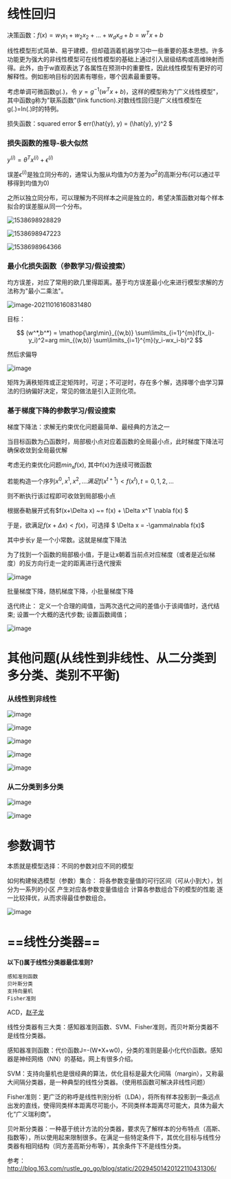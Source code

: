 # 线性回归

决策函数：$f(x) = w_1x_1 + w_2 x_2 + ... + w_d x_d + b = w^T x + b$

线性模型形式简单、易于建模，但却蕴涵着机器学习中一些重要的基本思想。许多功能更为强大的非线性模型可在线性模型的基础上通过引入层级结构或高维映射而得。此外，由于w直观表达了各属性在预测中的重要性，因此线性模型有更好的可解释性。例如影响目标的因素有哪些，哪个因素最重要等。

考虑单调可微函数g(.)，令 $y=g^{-1}(w^Tx+b)$，这样的模型称为"广义线性模型"，其中函数g称为"联系函数"(link function).对数线性回归是广义线性模型在g(.)=ln(.)时的特例。

损失函数：squared error  $ err(\hat{y}, y) = (\hat{y}, y)^2 $

### **损失函数的推导**-极大似然

$y^{(i)}=\theta^Tx^{(i)}+\epsilon^{(i)}$

误差$\epsilon^{(i)}$是独立同分布的，通常认为服从均值为0方差为$\sigma^2$的高斯分布(可以通过平移得到均值为0)

之所以独立同分布，可以理解为不同样本之间是独立的，希望决策函数对每个样本拟合的误差服从同一个分布。

![1538698928829](img/1538698928829.png)

![1538698947223](img/1538698947223.png)

![1538698964366](img/1538698964366.png)

### **最小化损失函数（参数学习/假设搜索）**

均方误差，对应了常用的欧几里得距离。基于均方误差最小化来进行模型求解的方法称为"最小二乘法"。

![image-20211016160831480](img/image-20211016160831480.png)

目标：

$$   (w^*,b^*) = \mathop{\arg\min}_{(w,b)} \sum\limits_{i=1}^{m}(f(x_i)-y_i)^2=arg min_{(w,b)} \sum\limits_{i=1}^{m}(y_i-wx_i-b)^2 $$

然后求偏导

![image](img/linear1.png)

矩阵为满秩矩阵或正定矩阵时，可逆；不可逆时，存在多个解，选择哪个由学习算法的归纳偏好决定，常见的做法是引入正则化项。

### **基于梯度下降的参数学习/假设搜索**

梯度下降法：求解无约束优化问题最简单、最经典的方法之一

当目标函数为凸函数时，局部极小点对应着函数的全局最小点，此时梯度下降法可确保收敛到全局最优解



考虑无约束优化问题$min_x f(x)$, 其中f(x)为连续可微函数

若能构造一个序列$x^0, x^1, x^2,...满足f(x^{t+1}) < f(x^t), t=0,1,2,...$

则不断执行该过程即可收敛到局部极小点

根据泰勒展开式有$f(x+\Delta x) ~= f(x) + \Delta x^T \nabla f(x) $

于是，欲满足$f(x+\Delta x) < f(x)$，可选择 $ \Delta x = -\gamma\nabla f(x)$

其中步长$\gamma$ 是一个小常数。这就是梯度下降法



为了找到一个函数的局部极小值，于是让x朝着当前点对应梯度（或者是近似梯度）的反方向行走一定的距离进行迭代搜索

![image](img/linear2.jpg)

批量梯度下降，随机梯度下降，小批量梯度下降



迭代终止：
定义一个合理的阈值，当两次迭代之间的差值小于该阈值时，迭代结束;
设置一个大概的迭代步数;
设置函数阈值；

![image](img/linear3.png)



# 其他问题(从线性到非线性、从二分类到多分类、类别不平衡)

### 从线性到非线性

![image](img/linear8.png) 

![image](img/linear9.png) 

![image](img/linear10.png) 

![image](img/linear11.png) 

![image](img/linear12.png)

### 从二分类到多分类 

![image](img/linear13.png) 

![image](img/linear14.png) 

# 参数调节

本质就是模型选择：不同的参数对应不同的模型

如何构建候选模型（参数）集合：
将各参数变量值的可行区间（可从小到大），划分为一系列的小区
产生对应各参数变量值组合
计算各参数组合下的模型的性能
逐一比较择优，从而求得最佳参数组合。

![image](img/linear20.png) 

# ==线性分类器==

**以下()属于线性分类器最佳准则?**

```
感知准则函数
贝叶斯分类
支持向量机
Fisher准则
```

ACD，[赵子龙](https://www.nowcoder.com/profile/730218)

线性分类器有三大类：感知器准则函数、SVM、Fisher准则，而贝叶斯分类器不是线性分类器。

感知器准则函数：代价函数J=-(W*X+w0)，分类的准则是最小化代价函数。感知器是神经网络（NN）的基础，网上有很多介绍。

SVM：支持向量机也是很经典的算法，优化目标是最大化间隔（margin），又称最大间隔分类器，是一种典型的线性分类器。（使用核函数可解决非线性问题）

Fisher准则：更广泛的称呼是线性判别分析（LDA），将所有样本投影到一条远点出发的直线，使得同类样本距离尽可能小，不同类样本距离尽可能大，具体为最大化“广义瑞利商”。

贝叶斯分类器：一种基于统计方法的分类器，要求先了解样本的分布特点（高斯、指数等），所以使用起来限制很多。在满足一些特定条件下，其优化目标与线性分类器有相同结构（同方差高斯分布等），其余条件下不是线性分类。

参考：http://blog.163.com/rustle_go_go/blog/static/20294501420122110431306/